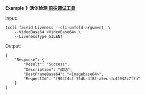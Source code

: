 **Example 1: 活体检测 [前往调试工具](https://console.cloud.tencent.com/api/explorer?Product=faceid&Version=2018-03-01&Action=Liveness&SignVersion=)**



Input: 

```
tccli faceid Liveness --cli-unfold-argument  \
    --VideoBase64 <VideoBase64> \
    --LivenessType SILENT
```

Output: 
```
{
    "Response": {
        "Result": "Success",
        "Description": "成功",
        "BestFrameBase64": "<Imagebase64>",
        "RequestId": "f904f4cf-75db-4f8f-a5ec-dc4f942c7f7a"
    }
}
```

